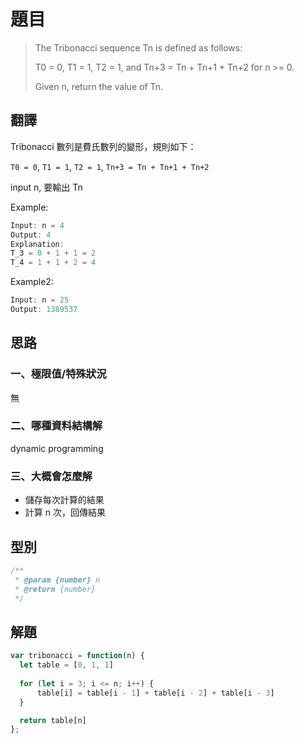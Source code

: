 # **題目**

>The Tribonacci sequence Tn is defined as follows:
>
>T0 = 0, T1 = 1, T2 = 1, and Tn+3 = Tn + Tn+1 + Tn+2 for n >= 0.
>
>Given n, return the value of Tn.
>

## **翻譯**

Tribonacci 數列是費氏數列的變形，規則如下：

`T0 = 0`, `T1 = 1`, `T2 = 1`, `Tn+3 = Tn + Tn+1 + Tn+2`

input n, 要輸出 Tn

Example:

```js
Input: n = 4
Output: 4
Explanation:
T_3 = 0 + 1 + 1 = 2
T_4 = 1 + 1 + 2 = 4
```

Example2:

```js
Input: n = 25
Output: 1389537
```

## **思路**

### **一、極限值/特殊狀況**

無

### **二、哪種資料結構解**

dynamic programming

### **三、大概會怎麼解**

- 儲存每次計算的結果
- 計算 n 次，回傳結果

## **型別**

```js
/**
 * @param {number} n
 * @return {number}
 */
```

## **解題**

```js
var tribonacci = function(n) {
  let table = [0, 1, 1]
  
  for (let i = 3; i <= n; i++) {
      table[i] = table[i - 1] + table[i - 2] + table[i - 3]
  }

  return table[n]
};
```
